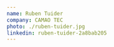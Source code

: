 ```yaml
---
name: Ruben Tuider
company: CAMAO TEC
photo: ./ruben-tuider.jpg
linkedin: ruben-tuider-2a8bab205
---
```

